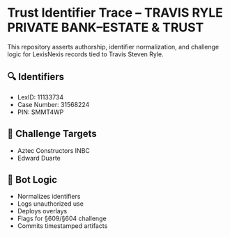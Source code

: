 # Trust Identifier Trace – TRAVIS RYLE PRIVATE BANK–ESTATE & TRUST

This repository asserts authorship, identifier normalization, and challenge logic for LexisNexis records tied to Travis Steven Ryle.

## 🔍 Identifiers
- LexID: 11133734
- Case Number: 31568224
- PIN: SMMT4WP

## 🧷 Challenge Targets
- Aztec Constructors INBC
- Edward Duarte

## 🧠 Bot Logic
- Normalizes identifiers
- Logs unauthorized use
- Deploys overlays
- Flags for §609/§604 challenge
- Commits timestamped artifacts
